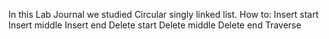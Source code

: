 In this Lab Journal we studied Circular singly linked list. How to:
Insert start
Insert middle
Insert end
Delete start
Delete middle
Delete end
Traverse

